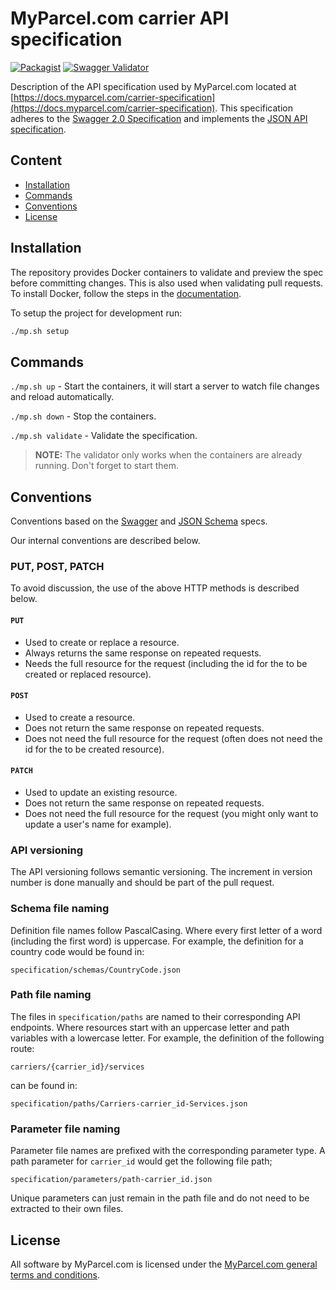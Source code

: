 # MyParcel.com carrier API specification

[![Packagist](https://img.shields.io/packagist/v/MyParcelCOM/carrier-specification.svg)](https://packagist.org/packages/myparcelcom/carrier-specification)
[![Swagger Validator](https://img.shields.io/swagger/valid/2.0/https/docs.myparcel.com/carrier-specification/swagger.json.svg)](https://online.swagger.io/validator/debug?url=https://docs.myparcel.com/carrier-specification/swagger.json)

Description of the API specification used by MyParcel.com located at [https://docs.myparcel.com/carrier-specification](https://docs.myparcel.com/carrier-specification).
This specification adheres to the [Swagger 2.0 Specification](https://github.com/OAI/OpenAPI-Specification/blob/master/versions/2.0.md) and implements the [JSON API specification](http://jsonapi.org/).

## Content
- [Installation](#installation)
- [Commands](#commands)
- [Conventions](#conventions)
- [License](#license)

## Installation
The repository provides Docker containers to validate and preview the spec before committing changes. This is also used when validating pull requests. To install Docker, follow the steps in the [documentation](https://docs.myparcel.com/github/#docker).

To setup the project for development run:

```bash
./mp.sh setup
```

## Commands

`./mp.sh up` - Start the containers, it will start a server to watch file changes and reload automatically.

`./mp.sh down` - Stop the containers.

`./mp.sh validate` - Validate the specification.

> **NOTE:** The validator only works when the containers are already running. Don't forget to start them.

## Conventions
Conventions based on the [Swagger](https://swagger.io/specification) and [JSON Schema](http://json-schema.org) specs.

Our internal conventions are described below.

### PUT, POST, PATCH
To avoid discussion, the use of the above HTTP methods is described below.

#### `PUT`
- Used to create or replace a resource.
- Always returns the same response on repeated requests.
- Needs the full resource for the request (including the id for the to be created or replaced resource).

#### `POST`
- Used to create a resource.
- Does not return the same response on repeated requests.
- Does not need the full resource for the request (often does not need the id for the to be created resource).

#### `PATCH`
- Used to update an existing resource.
- Does not return the same response on repeated requests.
- Does not need the full resource for the request (you might only want to update a user's name for example).

### API versioning
The API versioning follows semantic versioning. The increment in version number is done manually and should be part of the pull request.

### Schema file naming
Definition file names follow PascalCasing. Where every first letter of a word (including the first word) is uppercase. For example, the definition for a country code would be found in:

```
specification/schemas/CountryCode.json
```

### Path file naming
The files in `specification/paths` are named to their corresponding API endpoints. Where resources start with an uppercase letter and path variables with a lowercase letter. For example, the definition of the following route:
 
```
carriers/{carrier_id}/services
```

can be found in:

```
specification/paths/Carriers-carrier_id-Services.json
```

### Parameter file naming
Parameter file names are prefixed with the corresponding parameter type. A path parameter for `carrier_id` would get the following file path;

```
specification/parameters/path-carrier_id.json
```

Unique parameters can just remain in the path file and do not need to be extracted to their own files.

## License
All software by MyParcel.com is licensed under the [MyParcel.com general terms and conditions](https://www.myparcel.com/terms). 
